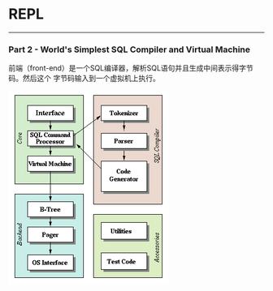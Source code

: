 # REPL

---

### Part 2 - World's Simplest SQL Compiler and Virtual Machine

前端（front-end）是一个SQL编译器，解析SQL语句并且生成中间表示得字节码。然后这个
字节码输入到一个虚拟机上执行。

![img.png](img.png)

